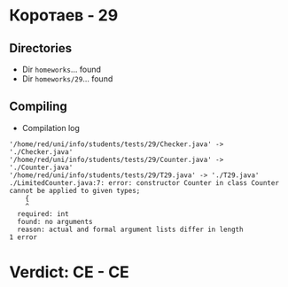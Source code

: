 # Коротаев - 29
## Directories
- Dir `homeworks`... found
- Dir `homeworks/29`... found
## Compiling
- Compilation log
```
'/home/red/uni/info/students/tests/29/Checker.java' -> './Checker.java'
'/home/red/uni/info/students/tests/29/Counter.java' -> './Counter.java'
'/home/red/uni/info/students/tests/29/T29.java' -> './T29.java'
./LimitedCounter.java:7: error: constructor Counter in class Counter cannot be applied to given types;
	{
	^
  required: int
  found: no arguments
  reason: actual and formal argument lists differ in length
1 error

```
# Verdict: **CE** - CE
